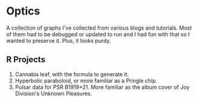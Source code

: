 # Optics
A collection of graphs I've collected from various blogs and tutorials. Most of them had to be debugged or updated to run and I had fun with that so I wanted to preserve it. Plus, it looks purdy.

## R Projects
1. Cannabis leaf, with the formula to generate it.
2. Hyperbolic paraboloid, or more familiar as a Pringle chip.
3. Pulsar data for PSR B1919+21. More familiar as the album cover of Joy Division's Unknown Pleasures.